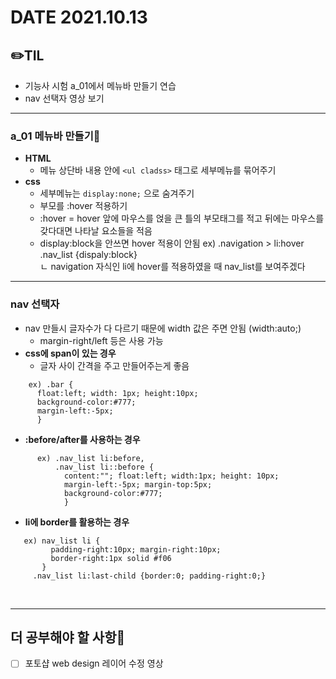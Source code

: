 # DATE 2021.10.13
## ✏️TIL
  - 기능사 시험 a_01에서 메뉴바 만들기 연습
  - nav 선택자 영상 보기

---
### a_01 메뉴바 만들기🧾
  - <b>HTML</b>
    - 메뉴 상단바 내용 안에 `<ul cladss>` 태그로 세부메뉴를 묶어주기
  - <b>css</b>
    - 세부메뉴는 `display:none;` 으로 숨겨주기
    - 부모를 :hover 적용하기 
    - :hover = hover 앞에 마우스를 얹을 큰 틀의 부모태그를 적고 뒤에는 마우스를 갖다대면 나타날 요소들을 적음 <br />
    - display:block을 안쓰면 hover 적용이 안됨
    ex) .navigation > li:hover .nav_list {dispaly:block} <br />
    ㄴ navigation 자식인 li에 hover를 적용하였을 때 nav_list를 보여주겠다

---
### nav 선택자
  - nav 만들시 글자수가 다 다르기 때문에 width 값은 주면 안됨 (width:auto;)
    - margin-right/left 등은 사용 가능
  - <b>css에 span이 있는 경우</b><br />
    - 글자 사이 간격을 주고 만들어주는게 좋음 
```
    ex) .bar {
      float:left; width: 1px; height:10px;
      background-color:#777;
      margin-left:-5px;
      }
```
  - <b>:before/after를 사용하는 경우</b>
    
```
      ex) .nav_list li:before,
          .nav_list li::before {
            content:""; float:left; width:1px; height: 10px;
            margin-left:-5px; margin-top:5px;
            background-color:#777;
            }
```
  - <b>li에 border를 활용하는 경우</b>
 ```
    ex) nav_list li {
          padding-right:10px; margin-right:10px;
          border-right:1px solid #f06
        }
      .nav_list li:last-child {border:0; padding-right:0;}
 ```


<br />

----
## 더 공부해야 할 사항📝
  - [ ] 포토샵 web design 레이어 수정 영상